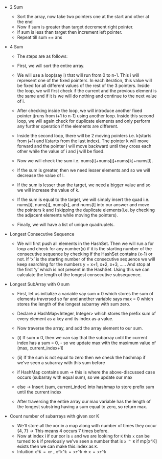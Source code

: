 * 2 Sum
  - Sort the array, now take two pointers one at the start and other at the end
  - Now if sum is greater than target decrement right pointer.
  - If sum is less than target then increment left pointer.
  - Repeat till sum == ans 
* 4 Sum 
  - The steps are as follows:

  - First, we will sort the entire array.
  - We will use a loop(say i) that will run from 0 to n-1. This i will represent one of the fixed pointers. In each iteration, this value will be fixed for all different values of the rest of the 3 pointers. Inside the loop, we will first check if the current and the previous element is the same and if it is we will do nothing and continue to the next value of i.
  - After checking inside the loop, we will introduce another fixed pointer j(runs from i+1 to n-1) using another loop. Inside this second loop, we will again check for duplicate elements and only perform any further operation if the elements are different.
  - Inside the second loop, there will be 2 moving pointers i.e. k(starts from j+1) and l(starts from the last index). The pointer k will move forward and the pointer l will move backward until they cross each other while the value of i and j will be fixed.
  - Now we will check the sum i.e. nums[i]+nums[j]+nums[k]+nums[l].
  - If the sum is greater, then we need lesser elements and so we will decrease the value of l.
  - If the sum is lesser than the target, we need a bigger value and so we will increase the value of k. 
  - If the sum is equal to the target, we will simply insert the quad i.e. nums[i], nums[j], nums[k], and nums[l] into our answer and move the pointers k and l skipping the duplicate elements(i.e. by checking the adjacent elements while moving the pointers).
  - Finally, we will have a list of unique quadruplets.

* Longest Consecutive Sequence
  - We will first push all elements in the HashSet. Then we will run a for loop and check for any number(x) if it is the starting number of the consecutive sequence by checking if the HashSet contains (x-1) or not. If ‘x’ is the starting number of the consecutive sequence we will keep searching for the numbers y = x+1, x+2, x+3, ….. And stop at the first ‘y’ which is not present in the HashSet. Using this we can calculate the length of the longest consecutive subsequence.

* Longest SubArray with 0 sum
  - First, let us initialize a variable say sum = 0 which stores the sum of elements traversed so far and another variable says max = 0 which stores the length of the longest subarray with sum zero.
  - Declare a HashMap<Integer, Integer> which stores the prefix sum of every element as a key and its index as a value.
  - Now traverse the array, and add the array element to our sum. 
  - (i)  If sum = 0, then we can say that the subarray until the current index has a sum = 0, -   so we update max with the maximum value of (max, current_index+1)

  - (ii)  If the sum is not equal to zero then we check the hashmap if we’ve seen a subarray with this sum before

  - if HashMap contains sum -> this is where the above-discussed case occurs (subarray with equal sum), so we update our max 

  - else -> Insert (sum, current_index) into hashmap to store prefix sum until the current index

  - After traversing the entire array our max variable has the length of the longest substring having a sum equal to zero, so return max.

* Count number of subarrays with given xor K
  - We'll store all the xor in a map along with number of times they occur {4, 7} -> This means 4 occurs 7 times before.
  - Now at index i if our xor is `x` and we are looking for `K` this `x` can be turned to `k` if previously we've seen a number that is `x ^ K` if mp[x^K] exists then we can make this index as `K`.
  - Intuition `x^K = xr` , `x^k^k = xr^k` => `x = xr^k`